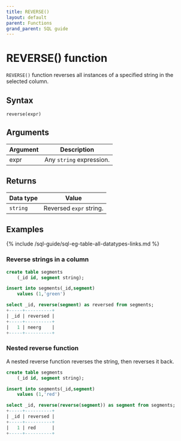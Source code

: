 ```yaml
---
title: REVERSE()
layout: default
parent: Functions
grand_parent: SQL guide
---
```


# REVERSE() function

`REVERSE()` function reverses all instances of a specified string in the selected column.

## Syntax

```
reverse(expr)
```

## Arguments

| Argument | Description |
|---|---|
| expr | Any `string` expression. |

## Returns

| Data type | Value |
|---|---|
| `string` | Reversed `expr` string. |

## Examples

{% include /sql-guide/sql-eg-table-all-datatypes-links.md %}

### Reverse strings in a column

```sql
create table segments
    (_id id, segment string);

insert into segments(_id,segment)
    values (1,'green')

select _id, reverse(segment) as reversed from segments;
+-----+----------+
| _id | reversed |
+-----+----------+
|   1 | neerg    |
+-----+----------+
```

### Nested reverse function

A nested reverse function reverses the string, then reverses it back.

```sql
create table segments
    (_id id, segment string);

insert into segments(_id,segment)
    values (1,'red')

select _id, reverse(reverse(segment)) as segment from segments;
+-----+----------+
| _id | reversed |
+-----+----------+
|   1 | red      |
+-----+----------+
```
